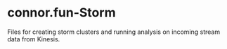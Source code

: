 # connor.fun-Storm
Files for creating storm clusters and running analysis on incoming stream data from Kinesis.
